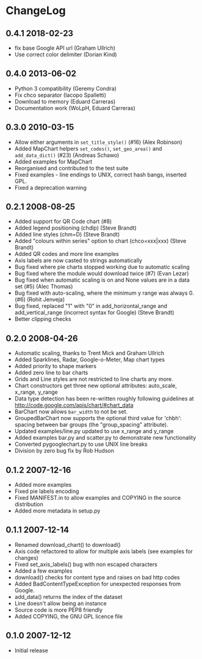 # ChangeLog

## 0.4.1 2018-02-23
 * fix base Google API url (Graham Ullrich)
 * Use correct color delimiter (Dorian Kind)

## 0.4.0 2013-06-02
 * Python 3 compatibility (Geremy Condra)
 * Fix chco separator (Iacopo Spalletti)
 * Download to memory (Eduard Carreras)
 * Documentation work (WoLpH, Eduard Carreras)

## 0.3.0 2010-03-15
 * Allow either arguments in `set_title_style()` (#16) (Alex Robinson)
 * Added MapChart helpers `set_codes()`, `set_geo_area()` and `add_data_dict()` (#23) (Andreas Schawo)
 * Added examples for MapChart
 * Reorganised and contributed to the test suite
 * Fixed examples - line endings to UNIX, correct hash bangs, inserted GPL.
 * Fixed a deprecation warning

## 0.2.1 2008-08-25
 * Added support for QR Code chart (#8) 
 * Added legend positioning (chdlp) (Steve Brandt)
 * Added line styles (chm=D) (Steve Brandt)
 * Added "colours within series" option to chart (chco=xxx|xxx) (Steve Brandt)
 * Added QR codes and more line examples
 * Axis labels are now casted to strings automatically
 * Bug fixed where pie charts stopped working due to automatic scaling
 * Bug fixed where the module would download twice (#7) (Evan Lezar)
 * Bug fixed when automatic scaling is on and None values are in a data set (#5) (Alec Thomas) 
 * Bug fixed with auto-scaling, where the minimum y range was always 0. (#6) (Rohit Jenveja) 
 * Bug fixed, replaced "1" with "0" in add_horizontal_range and add_vertical_range (incorrect syntax for Google) (Steve Brandt)
 * Better clipping checks

## 0.2.0 2008-04-26
 * Automatic scaling, thanks to Trent Mick and Graham Ullrich
 * Added Sparklines, Radar, Google-o-Meter, Map chart types
 * Added priority to shape markers
 * Added zero line to bar charts
 * Grids and Line styles are not restricted to line charts any more.
 * Chart constructors get three new optional attributes: auto_scale, x_range, y_range
 * Data type detection has been re-written roughly following guidelines at http://code.google.com/apis/chart/#chart_data
 * BarChart now allows `bar_width` to not be set.
 * GroupedBarChart now supports the optional third value for 'chbh': spacing between bar groups (the "group_spacing" attribute).
 * Updated examples/line.py updated to use x_range and y_range
 * Added examples bar.py and scatter.py to demonstrate new functionality
 * Converted pygooglechart.py to use UNIX line breaks
 * Division by zero bug fix by Rob Hudson

## 0.1.2 2007-12-16
 * Added more examples
 * Fixed pie labels encoding
 * Fixed MANIFEST.in to allow examples and COPYING in the source distribution
 * Added more metadata in setup.py

## 0.1.1 2007-12-14
 * Renamed download_chart() to download()
 * Axis code refactored to allow for multiple axis labels (see examples for changes)
 * Fixed set_axis_labels() bug with non escaped characters
 * Added a few examples
 * download() checks for content type and raises on bad http codes
 * Added BadContentTypeException for unexpected responses from Google.
 * add_data() returns the index of the dataset
 * Line doesn't allow being an instance
 * Source code is more PEP8 friendly
 * Added COPYING, the GNU GPL licence file

## 0.1.0 2007-12-12
 * Initial release

